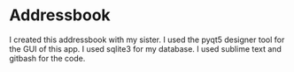 # Addressbook
I created this addressbook with my sister.
I used the pyqt5 designer tool for the GUI of this app.
I used sqlite3 for my database.
I used sublime text and gitbash for the code.

